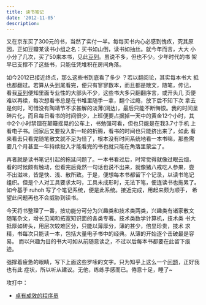 ```yaml
---
title: 读书笔记
date: '2012-11-05'
description:
---
```


又在京东买了300元的书，当然了实付一半。每每买书内心必感到愧疚，究其原
因，正如豆瓣某读书小组之名：买书如山倒，读书如抽丝。就今年而言，大大
小小分了几次，买了50来本书，见此[豆列][]。虽说不多，但也不少。少年时代的书
架早已支撑不了这些书，只能任凭堆积在房间角落。

如今2012已接近终点，那么这些书到底看了多少 ？若以翻阅论，其实每本书大
抵也都翻过。若算从头到尾看完，便只有寥寥数本，而且都是散文，随笔，传记，
看我[豆列][]便知里面专业性的大部头不少，这些书大多只翻翻序言，或开头几
页便难以再续，每次想看书总是在书堆里随手一拿，翻个过瘾，放下后不知下次
拿去是何时，可惜没有陶靖节不求甚解的淡薄(阔达)，最后只能不断悔恨。我的时间呈
碎片化，而且每日看书的时间很少，上班便要占据掉一天中的黄金12个小时，其
中2个小时禁锢在颠簸摇晃的公车上，书勉强可看，但也只能是在我3.7寸手机
上看电子书。回家后又要投入新一轮的折腾，看书的时间也只能挤出来了，如此
看来看去只看完随笔散文就不足为怪了，根本没有时间系统地看一本书嘛，那些需
要几个月甚至一年持续投入才能看完的书也就只能在角落里蒙尘了。

再者就是读书笔记引起的拖延问题了。一本书看过后，时常觉得就像过眼云烟，
看的时候颇有触动，但看完后竟然一句话也说不出来，就像猪八戒吃人参果，尝
不出滋味，皆是快、浅、散所致。于是，便想每本书都留下个记录，以读书笔记
组织。但是个人对工具要求太叼，工具未成形时，无法下笔，便连读书也拖累了。
如今基于 ruhoh 写了个笔记系统，便是此系统。接近完成，用起来颇为顺手，
希望此问题再也不会威胁到读书。

今天将书整理了一番，按功能分可分为兴趣类和技术类两类，兴趣类有诸家散文
随笔杂文，增长见闻和拓宽知识面的各类专著。技术类数学计算机，技术类
书大抵厚如砖头，用层次较难区分，只能以薄厚分，薄的甚少，倍显珍贵，技术
求精，书每次只能读一本，包括大量电子书中的经典。从薄的开始逐个击破最是容易。
而以兴趣为目的书大可如从前随意读之，不过以后每本书都要在此留下痕迹。

强撑着疲惫的眼睛，写下上面这些罗嗦的文字。只为知乎上这么一个[问题][]，正好我也有此
症状，所以听从建议。无他，练练手感而已。倦意十足，睡了~

攻打中：

- [卓有成效的程序员][]

[豆列]: http://book.douban.com/doulist/1553961/
[卓有成效的程序员]: {{site.note.url}}/reading/卓有成效的程序员
[问题]: http://www.zhihu.com/question/20508838
